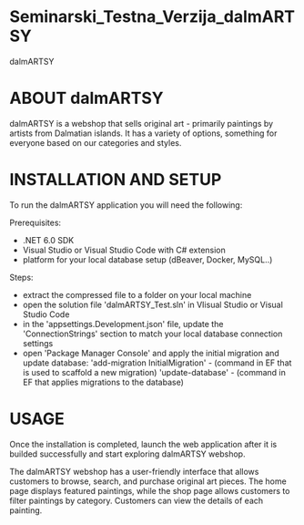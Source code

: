 # Seminarski_Testna_Verzija_dalmARTSY
dalmARTSY

ABOUT dalmARTSY
========================================================================================================================================
dalmARTSY is a webshop that sells original art - primarily paintings by artists from Dalmatian islands. It has a variety of options, something 
for everyone based on our categories and styles.

INSTALLATION AND SETUP
========================================================================================================================================

To run the dalmARTSY application you will need the following:

Prerequisites:
- .NET 6.0 SDK
- Visual Studio or Visual Studio Code with C# extension
- platform for your local database setup (dBeaver, Docker, MySQL..)

Steps:
- extract the compressed file to a folder on your local machine
- open the solution file 'dalmARTSY_Test.sln' in VIisual Studio or Visual Studio Code
- in the 'appsettings.Development.json' file, update the 'ConnectionStrings' section to match your local database connection settings
- open 'Package Manager Console' and apply the initial migration and update database: 
      'add-migration InitialMigration' - (command in EF that is used to scaffold a new migration)
      'update-database' - (command in EF that applies migrations to the database)
      

USAGE
========================================================================================================================================
Once the installation is completed, launch the web application after it is builded successfully and start exploring dalmARTSY webshop.

The dalmARTSY webshop has a user-friendly interface that allows customers to browse, search, and purchase original art pieces. The home page 
displays featured paintings, while the shop page allows customers to filter paintings by category. Customers can view
the details of each painting. 

